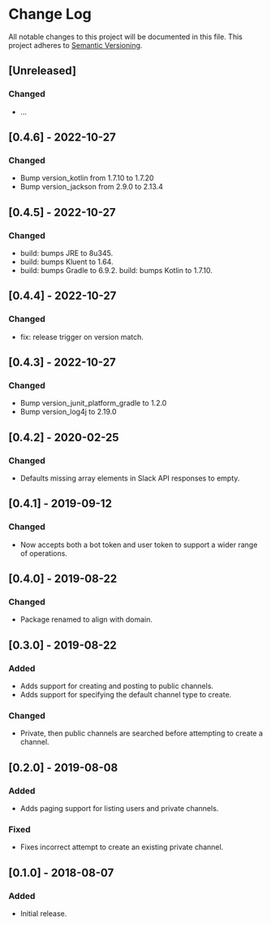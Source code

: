 # Change Log

All notable changes to this project will be documented in this file.
This project adheres to [Semantic Versioning](http://semver.org/).

## [Unreleased]
### Changed
- ...

## [0.4.6] - 2022-10-27
### Changed
- Bump version_kotlin from 1.7.10 to 1.7.20
- Bump version_jackson from 2.9.0 to 2.13.4

## [0.4.5] - 2022-10-27
### Changed
- build: bumps JRE to 8u345.
- build: bumps Kluent to 1.64.
- build: bumps Gradle to 6.9.2. build: bumps Kotlin to 1.7.10.

## [0.4.4] - 2022-10-27
### Changed
- fix: release trigger on version match.

## [0.4.3] - 2022-10-27
### Changed
- Bump version_junit_platform_gradle to 1.2.0
- Bump version_log4j to 2.19.0

## [0.4.2] - 2020-02-25
### Changed
- Defaults missing array elements in Slack API responses to empty.

## [0.4.1] - 2019-09-12
### Changed
- Now accepts both a bot token and user token to support a wider range of operations.

## [0.4.0] - 2019-08-22
### Changed
- Package renamed to align with domain.

## [0.3.0] - 2019-08-22
### Added
- Adds support for creating and posting to public channels.
- Adds support for specifying the default channel type to create.

### Changed
- Private, then public channels are searched before attempting to create a channel.

## [0.2.0] - 2019-08-08
### Added
- Adds paging support for listing users and private channels.

### Fixed
- Fixes incorrect attempt to create an existing private channel.

## [0.1.0] - 2018-08-07
### Added
- Initial release.
